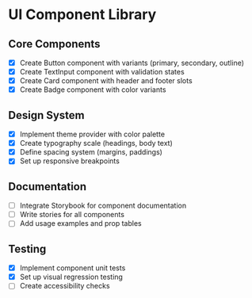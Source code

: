# UI Component Library

## Core Components
- [x] Create Button component with variants (primary, secondary, outline)
- [x] Create TextInput component with validation states
- [x] Create Card component with header and footer slots
- [x] Create Badge component with color variants

## Design System
- [x] Implement theme provider with color palette
- [x] Create typography scale (headings, body text)
- [x] Define spacing system (margins, paddings)
- [x] Set up responsive breakpoints

## Documentation
- [ ] Integrate Storybook for component documentation
- [ ] Write stories for all components
- [ ] Add usage examples and prop tables

## Testing
- [x] Implement component unit tests
- [x] Set up visual regression testing
- [ ] Create accessibility checks
